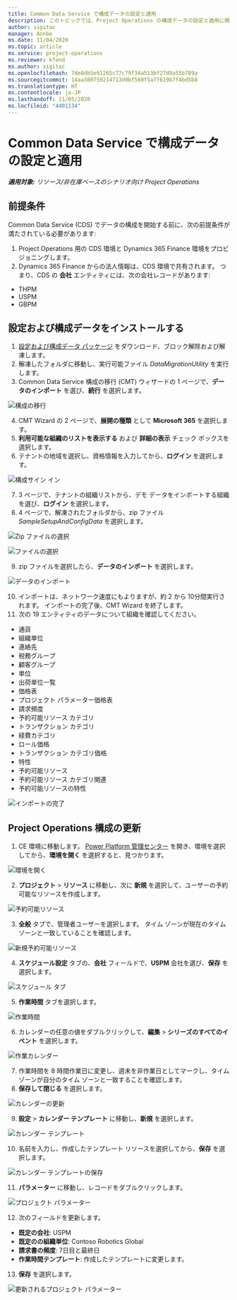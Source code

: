 ```yaml
---
title: Common Data Service で構成データの設定と適用
description: このトピックでは、Project Operations の構成データの設定と適用に関する情報を提供します。
author: sigitac
manager: Annbe
ms.date: 11/04/2020
ms.topic: article
ms.service: project-operations
ms.reviewer: kfend
ms.author: sigitac
ms.openlocfilehash: 7de8db5e91265c77c79f34a513bf27d9a55b789a
ms.sourcegitcommit: 14aa380759214713d9bf560f5a7f619b7f4bd5b8
ms.translationtype: HT
ms.contentlocale: ja-JP
ms.lasthandoff: 11/05/2020
ms.locfileid: "4401134"
---
```

# <a name="set-up-and-apply-configuration-data-in-the-common-data-service"></a>Common Data Service で構成データの設定と適用 

_**適用対象:** リソース/非在庫ベースのシナリオ向け Project Operations_

## <a name="prerequisites"></a>前提条件

Common Data Service (CDS) でデータの構成を開始する前に、次の前提条件が満たされている必要があります:

1.  Project Operations 用の CDS 環境と Dynamics 365 Finance 環境をプロビジョニングします。
2.  Dynamics 365 Finance からの法人情報は、CDS 環境で共有されます。 つまり、CDS の **会社** エンティティには、次の会社レコードがあります:
  - THPM
  - USPM
  - GBPM

## <a name="install-setup-and-configuration-data"></a>設定および構成データをインストールする

1. [設定および構成データ パッケージ](https://download.microsoft.com/download/1/3/4/1349369c-6209-42b7-b3b4-5be0e67cacd8/ProjOpsSampleSetupData-%20Integrated%20UR1.zip) をダウンロード、ブロック解除および解凍します。
2. 解凍したフォルダに移動し、実行可能ファイル *DataMigrationUtility* を実行します。
3. Common Data Service 構成の移行 (CMT) ウィザードの 1 ページで、**データのインポート** を選び、**続行** を選択します。

![構成の移行](./media/1ConfigurationMigration.png)

4. CMT Wizard の 2 ページで、**展開の種類** として **Microsoft 365** を選択します。
5. **利用可能な組織のリストを表示する** および **詳細の表示** チェック ボックスを選択します。
6. テナントの地域を選択し、資格情報を入力してから、**ログイン** を選択します。

![構成サイン イン](./media/2ConfigurationSignin.png)

7. 3 ページで、テナントの組織リストから、デモ データをインポートする組織を選び、**ログイン** を選択します。
8. 4 ページで、解凍されたフォルダから、zip ファイル *SampleSetupAndConfigData* を選択します。

![Zip ファイルの選択](./media/3ZipFile.png)

![ファイルの選択](./media/4SelectAFile.png)

9. zip ファイルを選択したら、**データのインポート** を選択します。

![データの​​インポート](./media/5ImportData.png)

10. インポートは、ネットワーク速度にもよりますが、約 2 から 10分間実行されます。 インポートの完了後、CMT Wizard を終了します。 
11. 次の 19 エンティティのデータについて組織を確認してください。

  - 通貨
  - 組織単位
  - 連絡先
  - 税務グループ
  - 顧客グループ
  - 単位
  - 出荷単位一覧 
  - 価格表 
  - プロジェクト パラメーター価格表
  - 請求頻度
  - 予約可能リソース カテゴリ
  - トランザクション カテゴリ
  - 経費カテゴリ
  - ロール価格
  - トランザクション カテゴリ価格
  - 特性
  - 予約可能リソース
  - 予約可能リソース カテゴリ関連
  - 予約可能リソースの特性

![インポートの完了](./media/6CompleteImport.png)

## <a name="update-project-operations-configurations"></a>Project Operations 構成の更新

1. CE 環境に移動します。 [Power Platform 管理センター](https://admin.powerplatform.microsoft.com/environments) を開き、環境を選択してから、**環境を開く** を選択すると、見つかります。 

![環境を開く](./media/7OpenEnvironment.png)

2. **プロジェクト** > **リソース** に移動し、次に **新規** を選択して、ユーザーの予約可能なリソースを作成します。

![予約可能リソース](./media/8BookableResources.png)

3. **全般** タブで、管理者ユーザーを選択します。 タイム ゾーンが現在のタイム ゾーンと一致していることを確認します。 

![新規予約可能リソース](./media/9NewBookableResource.png)

4. **スケジュール設定** タブの、**会社** フィールドで、**USPM** 会社を選び、**保存** を選択します。 

![スケジュール タブ](./media/10SchedulingTab.png)

5. **作業時間** タブを選択します。  

![作業時間](./media/11WorkHours.png)

6. カレンダーの任意の値をダブルクリックして、**編集** > **シリーズのすべてのイベント** を選択します。 

![作業カレンダー](./media/12WorkCalendar.png)

7. 作業時間を 8 時間作業日に変更し、週末を非作業日としてマークし、タイム ゾーンが自分のタイム ゾーンと一致することを確認します。 
8. **保存して閉じる** を選択します。

![カレンダーの更新](./media/13UpdateCalendar.png)

9. **設定** > **カレンダー テンプレート** に移動し、**新規** を選択します。
 
 ![カレンダー テンプレート](./media/14CalendarTemplates.png)
 
 10. 名前を入力し、作成したテンプレート リソースを選択してから、**保存** を選択します。 
 
 ![カレンダー テンプレートの保存](./media/15SaveCalendarTemplate.png)
 
 11. **パラメーター** に移動し、レコードをダブルクリックします。 
 
 ![プロジェクト パラメーター](./media/16ProjectParameters.png)
 
12. 次のフィールドを更新します。

 - **既定の会社**: USPM
 - **既定のの組織単位**: Contoso Robotics Global
 - **請求書の頻度**: 7日目と最終日
 - **作業時間テンプレート**: 作成したテンプレートに変更します。

13. **保存** を選択します。 

![更新されるプロジェクト パラメーター](./media/17UpdatedProjectParameters.png)
